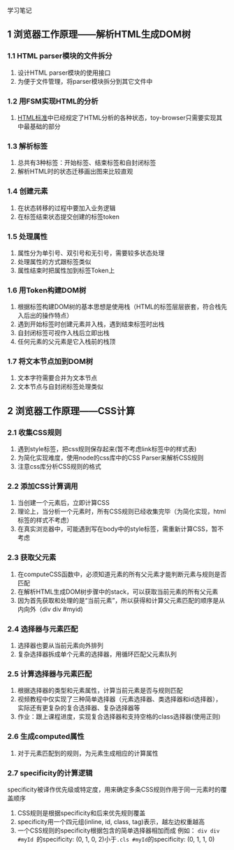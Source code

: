 学习笔记
## 1 浏览器工作原理——解析HTML生成DOM树
### 1.1 HTML parser模块的文件拆分
1. 设计HTML parser模块的使用接口
2. 为便于文件管理，将parser模块拆分到其它文件中

### 1.2 用FSM实现HTML的分析
1. [HTML标准](https://html.spec.whatwg.org/multipage/parsing.html#tokenization)中已经规定了HTML分析的各种状态，toy-browser只需要实现其中最基础的部分

### 1.3 解析标签
1. 总共有3种标签：开始标签、结束标签和自封闭标签
2. 解析HTML时的状态迁移画出图来比较直观

### 1.4 创建元素
1. 在状态转移的过程中要加入业务逻辑
2. 在标签结束状态提交创建的标签token

### 1.5 处理属性
1. 属性分为单引号、双引号和无引号，需要较多状态处理
2. 处理属性的方式跟标签类似
3. 属性结束时把属性加到标签Token上

### 1.6 用Token构建DOM树
1. 根据标签构建DOM树的基本思想是使用栈（HTML的标签层层嵌套，符合栈先入后出的操作特点）
2. 遇到开始标签时创建元素并入栈，遇到结束标签时出栈
3. 自封闭标签可视作入栈后立即出栈
4. 任何元素的父元素是它入栈前的栈顶

### 1.7 将文本节点加到DOM树
1. 文本字符需要合并为文本节点
2. 文本节点与自封闭标签处理类似

## 2 浏览器工作原理——CSS计算
### 2.1 收集CSS规则
1. 遇到style标签，把css规则保存起来(暂不考虑link标签中的样式表)
2. 为简化实现难度，使用node的css库中的CSS Parser来解析CSS规则
3. 注意css库分析CSS规则的格式

### 2.2 添加CSS计算调用
1. 当创建一个元素后，立即计算CSS
2. 理论上，当分析一个元素时，所有CSS规则已经收集完毕（为简化实现，html标签的样式不考虑）
3. 在真实浏览器中，可能遇到写在body中的style标签，需重新计算CSS，暂不考虑

### 2.3 获取父元素
1. 在computeCSS函数中，必须知道元素的所有父元素才能判断元素与规则是否匹配
2. 在解析HTML生成DOM树步骤中的stack，可以获取当前元素的所有父元素
3. 因为首先获取和处理的是“当前元素”，所以获得和计算父元素匹配的顺序是从内向外（div div #myid)

### 2.4 选择器与元素匹配
1. 选择器也要从当前元素向外排列
2. 复杂选择器拆成单个元素的选择器，用循环匹配父元素队列

### 2.5 计算选择器与元素匹配
1. 根据选择器的类型和元素属性，计算当前元素是否与规则匹配
2. 视频教程中仅实现了三种简单选择器（元素选择器、类选择器和id选择器），实际还有更复杂的复合选择器、复杂选择器等
3. 作业：跟上课程进度，实现复合选择器和支持空格的class选择器(使用正则)

### 2.6 生成computed属性
1. 对于元素匹配到的规则，为元素生成相应的计算属性

### 2.7 specificity的计算逻辑
specificity被译作优先级或特定度，用来确定多条CSS规则作用于同一元素时的覆盖顺序
1. CSS规则是根据specificity和后来优先规则覆盖
2. specificity用一个四元组(inline, id, class, tag)表示，越左边权重越高
3. 一个CSS规则的specificity根据包含的简单选择器相加而成
例如：
`div div #myId `的specificity: (0, 1, 0, 2)小于`.cls #myId`的specificity: (0, 1, 1, 0)
